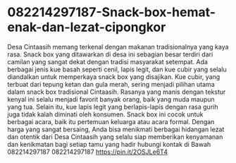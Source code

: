 # 082214297187-Snack-box-hemat-enak-dan-lezat-cipongkor
Desa Cintaasih memang terkenal dengan makanan tradisionalnya yang kaya rasa. Snack box yang ditawarkan di desa ini sebagian besar terdiri dari camilan yang sangat dekat dengan tradisi masyarakat setempat. Ada berbagai jenis kue basah seperti cenil, lapis legit, dan kue cubir yang selalu diandalkan untuk memperkaya snack box yang disajikan. Kue cubir, yang terbuat dari tepung ketan dan gula merah, sering menjadi pilihan utama dalam snack box tradisional Cintaasih. Rasanya yang manis dengan tekstur kenyal ini selalu menjadi favorit banyak orang, baik yang muda maupun yang tua. Selain itu, kue lapis legit yang berlapis-lapis dengan rasa gurih juga tidak kalah diminati oleh konsumen. Snack box ini cocok untuk berbagai acara, baik itu pertemuan keluarga atau acara formal. Dengan harga yang sangat bersaing, Anda bisa menikmati berbagai hidangan lezat dan otentik dari Desa Cintaasih yang selalu siap memberikan kenyamanan dan kenikmatan bagi setiap tamu yang hadir 
hubungi kontak di Bawah
082214297187
082214297187
https://pin.it/2OSJLe6T4

